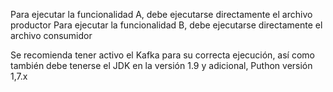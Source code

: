 Para ejecutar la funcionalidad A, debe ejecutarse directamente el archivo productor
Para ejecutar la funcionalidad B, debe ejecutarse directamente el archivo consumidor

Se recomienda tener activo el Kafka para su correcta ejecución, así como también debe tenerse el JDK en la versión 1.9 y adicional, Puthon versión 1,7.x
